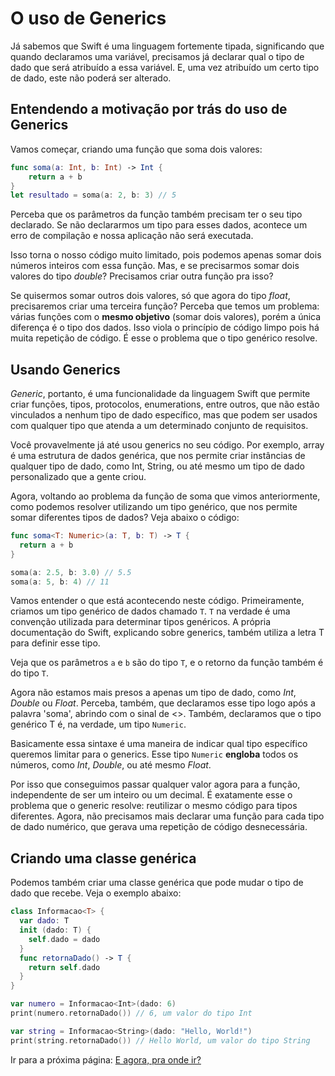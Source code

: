 # O uso de Generics

Já sabemos que Swift é uma linguagem fortemente tipada, significando que quando declaramos uma variável, precisamos já declarar qual o tipo de dado que será atribuído a essa variável. E, uma vez atribuído um certo tipo de dado, este não poderá ser alterado. 

## Entendendo a motivação por trás do uso de Generics

Vamos começar, criando uma função que soma dois valores:

```swift
func soma(a: Int, b: Int) -> Int {
    return a + b
}
let resultado = soma(a: 2, b: 3) // 5
```

Perceba que os parâmetros da função também precisam ter o seu tipo declarado. Se não declararmos um tipo para esses dados, acontece um erro de compilação e nossa aplicação não será executada.

Isso torna o nosso código muito limitado, pois podemos apenas somar dois números inteiros com essa função. Mas, e se precisarmos somar dois valores do tipo *double*? Precisamos criar outra função pra isso?

Se quisermos somar outros dois valores, só que agora do tipo *float*, precisaremos criar uma terceira função? Perceba que temos um problema: várias funções com o **mesmo objetivo** (somar dois valores), porém a única diferença é o tipo dos dados. Isso viola o princípio de código limpo pois há muita repetição de código. É esse o problema que o tipo genérico resolve.

## Usando Generics

*Generic*, portanto, é uma funcionalidade da linguagem Swift que permite criar funções, tipos, protocolos, enumerations, entre outros, que não estão vinculados a nenhum tipo de dado específico, mas que podem ser usados com qualquer tipo que atenda a um determinado conjunto de requisitos.

Você provavelmente já até usou generics no seu código. Por exemplo, array é uma estrutura de dados genérica, que nos permite criar instâncias de qualquer tipo de dado, como Int, String, ou até mesmo um tipo de dado personalizado que a gente criou.

Agora, voltando ao problema da função de soma que vimos anteriormente, como podemos resolver utilizando um tipo genérico, que nos permite somar diferentes tipos de dados? Veja abaixo o código:

```swift
func soma<T: Numeric>(a: T, b: T) -> T {
  return a + b
}

soma(a: 2.5, b: 3.0) // 5.5
soma(a: 5, b: 4) // 11
```

Vamos entender o que está acontecendo neste código. Primeiramente, criamos um tipo genérico de dados chamado `T`. `T` na verdade é uma convenção utilizada para determinar tipos genéricos. A própria documentação do Swift, explicando sobre generics, também utiliza a letra T para definir esse tipo.

Veja que os parâmetros `a` e `b` são do tipo `T`, e o retorno da função também é do tipo `T`.

Agora não estamos mais presos a apenas um tipo de dado, como *Int*, *Double* ou *Float*. Perceba, também, que declaramos esse tipo logo após a palavra 'soma', abrindo com o sinal de <>. Também, declaramos que o tipo genérico T é, na verdade, um tipo `Numeric`.

Basicamente essa sintaxe é uma maneira de indicar qual tipo específico queremos limitar para o generics. Esse tipo `Numeric` **engloba** todos os números, como *Int*, *Double*, ou até mesmo *Float*.

Por isso que conseguimos passar qualquer valor agora para a função, independente de ser um inteiro ou um decimal. É exatamente esse o problema que o generic resolve: reutilizar o mesmo código para tipos diferentes. Agora, não precisamos mais declarar uma função para cada tipo de dado numérico, que gerava uma repetição de código desnecessária.

## Criando uma classe genérica

Podemos também criar uma classe genérica que pode mudar o tipo de dado que recebe. Veja o exemplo abaixo:

```swift
class Informacao<T> {
  var dado: T
  init (dado: T) {
    self.dado = dado
  }
  func retornaDado() -> T {
    return self.dado
  }
}

var numero = Informacao<Int>(dado: 6)
print(numero.retornaDado()) // 6, um valor do tipo Int

var string = Informacao<String>(dado: "Hello, World!")
print(string.retornaDado()) // Hello World, um valor do tipo String
```

Ir para a próxima página: [E agora, pra onde ir?](docs/linguagem/23-next-steps.md)